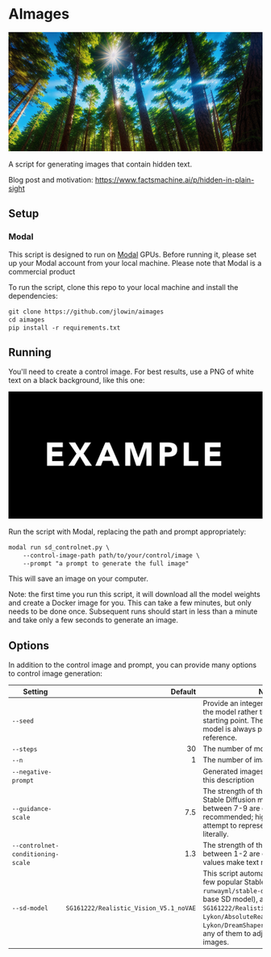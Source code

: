 # AImages
![](img/forest%20sky.png)

A script for generating images that contain hidden text.

Blog post and motivation: https://www.factsmachine.ai/p/hidden-in-plain-sight

## Setup
### Modal
This script is designed to run on [Modal](www.modal.com) GPUs. Before running it, please set up your Modal account from your local machine. Please note that Modal is a commercial product



To run the script, clone this repo to your local machine and install the dependencies:

```
git clone https://github.com/jlowin/aimages
cd aimages
pip install -r requirements.txt
```
## Running

You'll need to create a control image. For best results, use a PNG of white text on a black background, like this one: 

![](img/example.png)

Run the script with Modal, replacing the path and prompt appropriately:

```
modal run sd_controlnet.py \
    --control-image-path path/to/your/control/image \
    --prompt "a prompt to generate the full image" 
```

This will save an image on your computer.

Note: the first time you run this script, it will download all the model weights and create a Docker image for you. This can take a few minutes, but only needs to be done once. Subsequent runs should start in less than a minute and take only a few seconds to generate an image.


## Options

In addition to the control image and prompt, you can provide many options to control image generation:


| Setting | Default | Notes |
| --- | ---: | --- | 
| `--seed` | | Provide an integer seed value to "fix" the model rather than using a random starting point. The seed for every model is always printed to the logs for reference. |
| `--steps` | 30 | The number of model iterations to run. |
| `--n` | 1 | The number of images to generate. |
| `--negative-prompt` |  | Generated images will try to "avoid" this description |
| `--guidance-scale` | 7.5 | The strength of the prompt for the Stable Diffusion model. Values between 7-9 are generally recommended; higher values will attempt to represent prompts more literally. |
| `--controlnet-conditioning-scale` | 1.3 | The strength of the ControlNet. Values between 1-2 are effective; higher values make text more visible. |
| `--sd-model` | `SG161222/Realistic_Vision_V5.1_noVAE` |This script automatically downloads a few popular Stable Diffusion weights: `runwayml/stable-diffusion-v1-5` (the base SD model), as well as `SG161222/Realistic_Vision_V5.1_noVAE`, `Lykon/AbsoluteReality`, and `Lykon/DreamShaper`. You can choose any of them to adjust the style of your images. |


